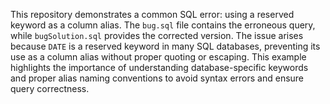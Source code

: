 This repository demonstrates a common SQL error: using a reserved keyword as a column alias. The `bug.sql` file contains the erroneous query, while `bugSolution.sql` provides the corrected version.  The issue arises because `DATE` is a reserved keyword in many SQL databases, preventing its use as a column alias without proper quoting or escaping. This example highlights the importance of understanding database-specific keywords and proper alias naming conventions to avoid syntax errors and ensure query correctness.